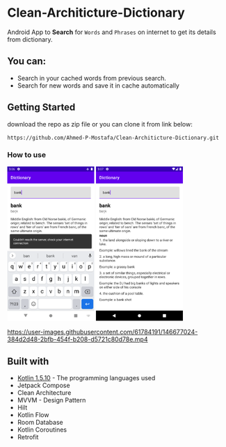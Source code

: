 # Clean-Architicture-Dictionary

Android App to **Search** for `Words` and `Phrases` on internet to get its details from dictionary.



## You can:

* Search in your cached words from previous search.
* Search for new words and save it in cache automatically


## Getting Started

download the repo as zip file or you can clone it from link below:

```
https://github.com/Ahmed-P-Mostafa/Clean-Architicture-Dictionary.git
```


### How to use

<img src="1.png" width="200"> <img src="2.png" width="200">

https://user-images.githubusercontent.com/61784191/146677024-384d2d48-2bfb-454f-b208-d5721c80d78e.mp4




## Built with

* [Kotlin 1.5.10](https://kotlinlang.org/) - The programming languages used
* Jetpack Compose
* Clean Architecture
* MVVM - Design Pattern
* Hilt
* Kotlin Flow
* Room Database
* Kotlin Coroutines
* Retrofit

